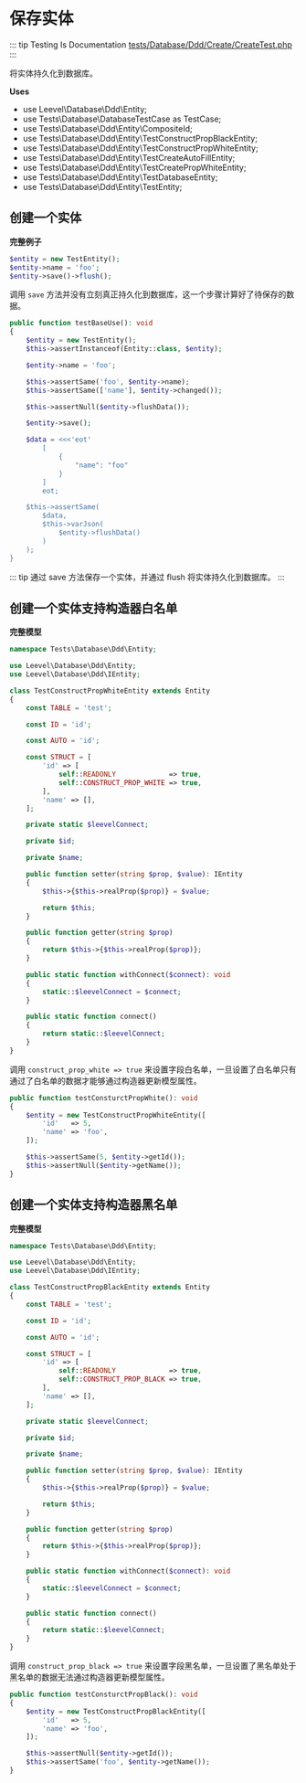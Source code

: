 # 保存实体

::: tip Testing Is Documentation
[tests/Database/Ddd/Create/CreateTest.php](https://github.com/hunzhiwange/framework/blob/master/tests/Database/Ddd/Create/CreateTest.php)
:::
    
将实体持久化到数据库。

**Uses**

 * use Leevel\Database\Ddd\Entity;
 * use Tests\Database\DatabaseTestCase as TestCase;
 * use Tests\Database\Ddd\Entity\CompositeId;
 * use Tests\Database\Ddd\Entity\TestConstructPropBlackEntity;
 * use Tests\Database\Ddd\Entity\TestConstructPropWhiteEntity;
 * use Tests\Database\Ddd\Entity\TestCreateAutoFillEntity;
 * use Tests\Database\Ddd\Entity\TestCreatePropWhiteEntity;
 * use Tests\Database\Ddd\Entity\TestDatabaseEntity;
 * use Tests\Database\Ddd\Entity\TestEntity;

## 创建一个实体

**完整例子**

``` php
$entity = new TestEntity();
$entity->name = 'foo';
$entity->save()->flush();
```

调用 `save` 方法并没有立刻真正持久化到数据库，这一个步骤计算好了待保存的数据。


``` php
public function testBaseUse(): void
{
    $entity = new TestEntity();
    $this->assertInstanceof(Entity::class, $entity);

    $entity->name = 'foo';

    $this->assertSame('foo', $entity->name);
    $this->assertSame(['name'], $entity->changed());

    $this->assertNull($entity->flushData());

    $entity->save();

    $data = <<<'eot'
        [
            {
                "name": "foo"
            }
        ]
        eot;

    $this->assertSame(
        $data,
        $this->varJson(
            $entity->flushData()
        )
    );
}
```
    
::: tip
通过 save 方法保存一个实体，并通过 flush 将实体持久化到数据库。
:::
    
## 创建一个实体支持构造器白名单

**完整模型**

``` php
namespace Tests\Database\Ddd\Entity;

use Leevel\Database\Ddd\Entity;
use Leevel\Database\Ddd\IEntity;

class TestConstructPropWhiteEntity extends Entity
{
    const TABLE = 'test';

    const ID = 'id';

    const AUTO = 'id';

    const STRUCT = [
        'id' => [
            self::READONLY             => true,
            self::CONSTRUCT_PROP_WHITE => true,
        ],
        'name' => [],
    ];

    private static $leevelConnect;

    private $id;

    private $name;

    public function setter(string $prop, $value): IEntity
    {
        $this->{$this->realProp($prop)} = $value;

        return $this;
    }

    public function getter(string $prop)
    {
        return $this->{$this->realProp($prop)};
    }

    public static function withConnect($connect): void
    {
        static::$leevelConnect = $connect;
    }

    public static function connect()
    {
        return static::$leevelConnect;
    }
}
```

调用 `construct_prop_white => true` 来设置字段白名单，一旦设置了白名单只有通过了白名单的数据才能够通过构造器更新模型属性。


``` php
public function testConsturctPropWhite(): void
{
    $entity = new TestConstructPropWhiteEntity([
        'id'   => 5,
        'name' => 'foo',
    ]);

    $this->assertSame(5, $entity->getId());
    $this->assertNull($entity->getName());
}
```
    
## 创建一个实体支持构造器黑名单

**完整模型**

``` php
namespace Tests\Database\Ddd\Entity;

use Leevel\Database\Ddd\Entity;
use Leevel\Database\Ddd\IEntity;

class TestConstructPropBlackEntity extends Entity
{
    const TABLE = 'test';

    const ID = 'id';

    const AUTO = 'id';

    const STRUCT = [
        'id' => [
            self::READONLY             => true,
            self::CONSTRUCT_PROP_BLACK => true,
        ],
        'name' => [],
    ];

    private static $leevelConnect;

    private $id;

    private $name;

    public function setter(string $prop, $value): IEntity
    {
        $this->{$this->realProp($prop)} = $value;

        return $this;
    }

    public function getter(string $prop)
    {
        return $this->{$this->realProp($prop)};
    }

    public static function withConnect($connect): void
    {
        static::$leevelConnect = $connect;
    }

    public static function connect()
    {
        return static::$leevelConnect;
    }
}
```

调用 `construct_prop_black => true` 来设置字段黑名单，一旦设置了黑名单处于黑名单的数据无法通过构造器更新模型属性。


``` php
public function testConsturctPropBlack(): void
{
    $entity = new TestConstructPropBlackEntity([
        'id'   => 5,
        'name' => 'foo',
    ]);

    $this->assertNull($entity->getId());
    $this->assertSame('foo', $entity->getName());
}
```